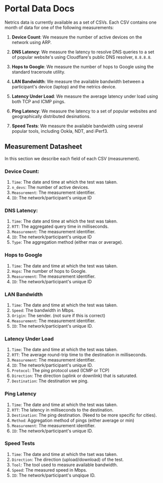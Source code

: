 # Portal Data Docs
Netrics data is currently available as a set of CSVs. Each CSV contains one
month of data for one of the following measurements:
1. **Device Count**: We measure the number of active devices on the network
   using ARP. 

2. **DNS Latency**: We measure the latency to resolve DNS queries to a set of
   popular website's using Cloudflare's public DNS resolver, `8.8.8.8`.

3. **Hops to Google**: We measure the number of hops to Google using the
   standard traceroute utility.

4. **LAN Bandwidth**: We measure the available bandwidth between a participant's
   device (laptop) and the netrics device.

5. **Latency Under Load**: We measure the average latency under load using both
   TCP and ICMP pings.

6. **Ping Latency**: We measure the latency to a set of popular websites and
   geographically distributed desinations.

7. **Speed Tests**: We measure the available bandwidth using several popular
   tools, including Ookla, NDT, and iPerf3.

## Measurement Datasheet
In this section we describe each field of each CSV (measurement).

### Device Count:
1. `Time`: The date and time at which the test was taken.
2. `n_devs`: The number of active devices.
3. `Measurement`: The measurement identifier.
4. `ID`: The network/participant's unique ID

### DNS Latency:
1. `Time`: The date and time at which the test was taken. 
2. `RTT`: The aggregated query time in milliseconds.
3. `Measurement`: The measurement identifier.
4. `ID`: The network/participant's unique ID
5. `Type`: The aggregation method (either max or average).

### Hops to Google
1. `Time`: The date and time at which the test was taken. 
2. `Hops`: The number of hops to Google.
3. `Measurement`: The measurement identifier.
4. `ID`: The network/participant's unique ID

### LAN Bandwidth
1. `Time`: The date and time at which the test was taken.
2. `Speed`: The bandwidth in Mbps.
3. `Origin`: The sender. (not sure if this is correct)
4. `Measurement`: The measurement identifier.
5. `ID`: The network/participant's unique ID.

### Latency Under Load
1. `Time`: The date and time at which the test was taken.
2. `RTT`: The average round-trip time to the destination in milliseconds.
3. `Measurement`: The measurement identifier.
4. `ID`: The network/participant's unique ID.
5. `Protocol`: The ping protocol used (ICMP or TCP)
6. `Direction`: The direction (uplink or downlink) that is saturated.
7. `Destination`: The destination we ping.

### Ping Latency
1. `Time`: The date and time at which the test was taken.
2. `RTT`: The latency in milliseconds to the destination.
3. `Destination`: The ping destination. (Need to be more specific for cities). 
4. `Method`: Aggregation method of pings (either average or min)
5. `Measurement`: The measurement identifier.
6. `ID`: The network/participant's unique ID.

### Speed Tests
1. `Time`: The date and time at which the tset was taken.
2. `Direction`: The direction (upload/download) of the test.
3. `Tool`: The tool used to measure available bandwidth.
4. `Speed`: The measured speed in Mbps.
5. `ID`: The network/participant's unqique ID.

